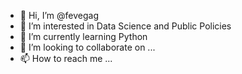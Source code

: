 - 👋 Hi, I’m @fevegag
- 👀 I’m interested in Data Science and Public Policies
- 🌱 I’m currently learning Python 
- 💞️ I’m looking to collaborate on ...
- 📫 How to reach me ...

<!---
fevegag/fevegag is a ✨ special ✨ repository because its `README.md` (this file) appears on your GitHub profile.
You can click the Preview link to take a look at your changes.
--->
